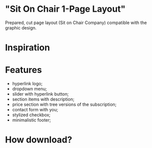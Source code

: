 # "Sit On Chair 1-Page Layout"
Prepared, cut page layout (Sit on Chair Company) compatible with the graphic design.

<strong><h1>Inspiration</h1></strong>

<strong><h1>Features</h1></strong>
* hyperlink logo;
* dropdown menu;
* slider with hyperlink button;
* section items with description;
* price section with tree versions of the subscription;
* contact form with you;
* stylized checkbox;
* minimalistic footer;

<strong><h1>How download?</h1></strong>
